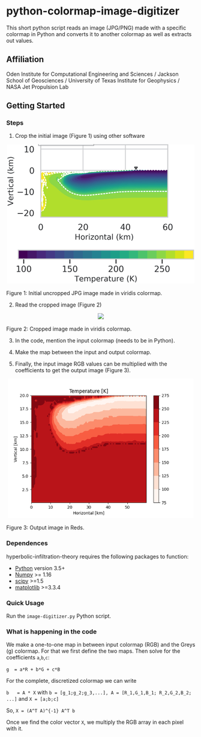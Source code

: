 # python-colormap-image-digitizer

This short python script reads an image (JPG/PNG) made with a specific colormap in Python and converts it to another colormap as well as extracts out values.

## Affiliation
Oden Institute for Computational Engineering and Sciences / Jackson School of Geosciences / University of Texas Institute for Geophysics / NASA Jet Propulsion Lab

## Getting Started

### Steps
1. Crop the initial image (Figure 1) using other software

<p align="center">
<img src="./jpl.jpeg" height="370">
</p>
Figure 1: Initial uncropped JPG image made in viridis colormap.

2. Read the cropped image (Figure 2)

<p align="center">
<img src="./jpl_cropped.jpeg" height="370">
</p>
Figure 2: Cropped image made in viridis colormap.


3. In the code, mention the input colormap (needs to be in Python).

4. Make the map between the input and output colormap.

5. Finally, the input image RGB values can be multiplied with the coefficients to get the output image (Figure 3).


<p align="center">
<img src="./output.png" height="370">
</p>
Figure 3: Output image in Reds.

### Dependences

hyperbolic-infiltration-theory requires the following packages to function:
- [Python](https://www.python.org/) version 3.5+
- [Numpy](http://www.numpy.org/) >= 1.16
- [scipy](https://www.scipy.org/) >=1.5
- [matplotlib](https://matplotlib.org/) >=3.3.4


### Quick Usage
Run the `image-digitizer.py` Python script.


### What is happening in the code
We make a one-to-one map in between input colormap (RGB) and the Greys (g) colormap. For that we first define the two maps. Then solve for the coefficients `a`,`b`,`c`:

`g  = a*R + b*G + c*B`

For the complete, discretized colormap we can write

`b   = A * X`
with
`b = [g_1;g_2;g_3,...], A = [R_1,G_1,B_1; R_2,G_2,B_2; ...]` and `X = [a;b;c]`

So, `X = (A^T A)^{-1} A^T b`

Once we find the color vector `X`, we multiply the RGB array in each pixel with it.
